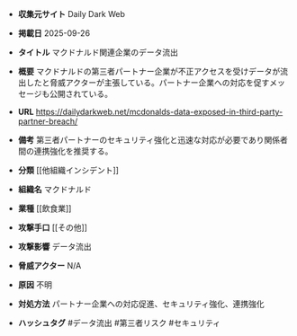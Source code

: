 - **収集元サイト**
Daily Dark Web

- **掲載日**
2025-09-26

- **タイトル**
マクドナルド関連企業のデータ流出

- **概要**
マクドナルドの第三者パートナー企業が不正アクセスを受けデータが流出したと脅威アクターが主張している。パートナー企業への対応を促すメッセージも公開されている。

- **URL**
https://dailydarkweb.net/mcdonalds-data-exposed-in-third-party-partner-breach/

- **備考**
第三者パートナーのセキュリティ強化と迅速な対応が必要であり関係者間の連携強化を推奨する。

- **分類**
[[他組織インシデント]]

- **組織名**
マクドナルド

- **業種**
[[飲食業]]

- **攻撃手口**
[[その他]]

- **攻撃影響**
データ流出

- **脅威アクター**
N/A

- **原因**
不明

- **対処方法**
パートナー企業への対応促進、セキュリティ強化、連携強化

- **ハッシュタグ**
#データ流出 #第三者リスク #セキュリティ
